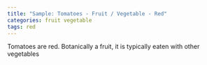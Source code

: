 ```yaml
---
title: "Sample: Tomatoes - Fruit / Vegetable - Red"
categories: fruit vegetable
tags: red
---
```

Tomatoes are red. Botanically a fruit, it is typically eaten with other vegetables
